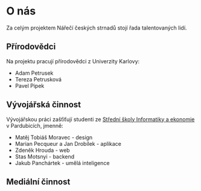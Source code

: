 # O nás
Za celým projektem Nářečí českých strnadů stojí řada talentovaných lidí.

## Přírodovědci

Na projektu pracují přírodovědci z Univerzity Karlovy:

- Adam Petrusek
- Tereza Petrusková
- Pavel Pipek

## Vývojářská činnost
Vývojářskou práci zašťiťují studenti ze [Střední školy Informatiky a ekonomie](https://delta-skola.cz) v Pardubicích, jmenně:

- Matěj Tobiáš Moravec - design
- Marian Pecqueur a Jan Drobílek - aplikace
- Zdeněk Hrouda - web
- Stas Motsnyi - backend
- Jakub Panchártek - umělá inteligence

## Mediální činnost
